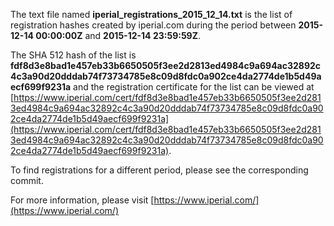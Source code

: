 The text file named **iperial_registrations_2015_12_14.txt** is the list of registration hashes created by iperial.com during the period between **2015-12-14 00:00:00Z** and **2015-12-14 23:59:59Z**.

The SHA 512 hash of the list is **fdf8d3e8bad1e457eb33b6650505f3ee2d2813ed4984c9a694ac32892c4c3a90d20dddab74f73734785e8c09d8fdc0a902ce4da2774de1b5d49aecf699f9231a** and the registration certificate for the list can be viewed at [https://www.iperial.com/cert/fdf8d3e8bad1e457eb33b6650505f3ee2d2813ed4984c9a694ac32892c4c3a90d20dddab74f73734785e8c09d8fdc0a902ce4da2774de1b5d49aecf699f9231a](https://www.iperial.com/cert/fdf8d3e8bad1e457eb33b6650505f3ee2d2813ed4984c9a694ac32892c4c3a90d20dddab74f73734785e8c09d8fdc0a902ce4da2774de1b5d49aecf699f9231a).

To find registrations for a different period, please see the corresponding commit.

For more information, please visit [https://www.iperial.com/](https://www.iperial.com/)
